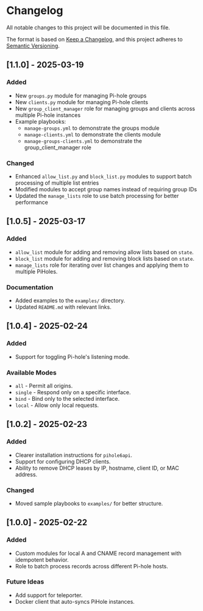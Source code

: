 # Changelog

All notable changes to this project will be documented in this file.

The format is based on [Keep a Changelog](https://keepachangelog.com/en/1.0.0/),
and this project adheres to [Semantic Versioning](https://semver.org/spec/v2.0.0.html).

## [1.1.0] - 2025-03-19

### Added
- New `groups.py` module for managing Pi-hole groups
- New `clients.py` module for managing Pi-hole clients
- New `group_client_manager` role for managing groups and clients across multiple Pi-hole instances
- Example playbooks:
  - `manage-groups.yml` to demonstrate the groups module
  - `manage-clients.yml` to demonstrate the clients module
  - `manage-groups-clients.yml` to demonstrate the group_client_manager role

### Changed
- Enhanced `allow_list.py` and `block_list.py` modules to support batch processing of multiple list entries
- Modified modules to accept group names instead of requiring group IDs
- Updated the `manage_lists` role to use batch processing for better performance

## [1.0.5] - 2025-03-17
### Added
- `allow_list` module for adding and removing allow lists based on `state`.
- `block_list` module for adding and removing block lists based on `state`.
- `manage_lists` role for iterating over list changes and applying them to multiple PiHoles.

### Documentation
- Added examples to the `examples/` directory.
- Updated `README.md` with relevant links.

## [1.0.4] - 2025-02-24
### Added
- Support for toggling Pi-hole's listening mode.

### Available Modes
- `all` - Permit all origins.
- `single` - Respond only on a specific interface.
- `bind` - Bind only to the selected interface.
- `local` - Allow only local requests.

## [1.0.2] - 2025-02-23
### Added
- Clearer installation instructions for `pihole6api`.
- Support for configuring DHCP clients.
- Ability to remove DHCP leases by IP, hostname, client ID, or MAC address.

### Changed
- Moved sample playbooks to `examples/` for better structure.

## [1.0.0] - 2025-02-22
### Added
- Custom modules for local A and CNAME record management with idempotent behavior.
- Role to batch process records across different Pi-hole hosts.

### Future Ideas
- Add support for teleporter.
- Docker client that auto-syncs PiHole instances.

